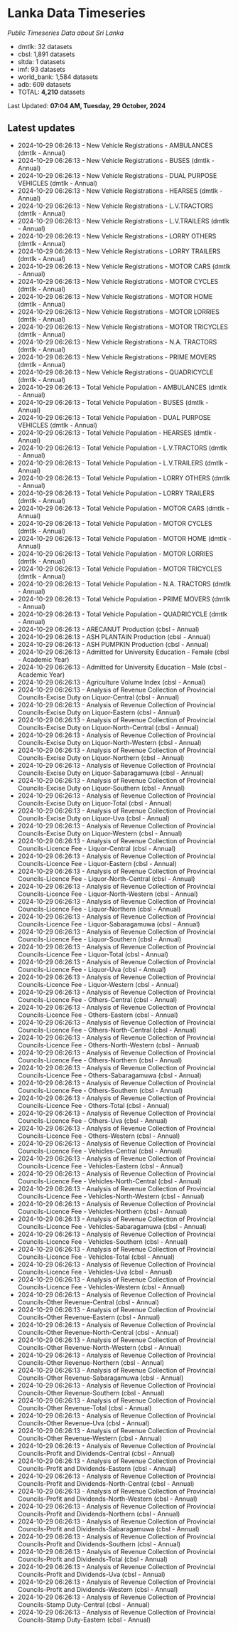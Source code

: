 # Lanka Data Timeseries
*Public Timeseries Data about Sri Lanka*

* dmtlk: 32 datasets
* cbsl: 1,891 datasets
* sltda: 1 datasets
* imf: 93 datasets
* world_bank: 1,584 datasets
* adb: 609 datasets
* TOTAL: **4,210** datasets

Last Updated: **07:04 AM, Tuesday, 29 October, 2024**

## Latest updates

* 2024-10-29 06:26:13 - New Vehicle Registrations - AMBULANCES (dmtlk - Annual)
* 2024-10-29 06:26:13 - New Vehicle Registrations - BUSES (dmtlk - Annual)
* 2024-10-29 06:26:13 - New Vehicle Registrations - DUAL PURPOSE VEHICLES (dmtlk - Annual)
* 2024-10-29 06:26:13 - New Vehicle Registrations - HEARSES (dmtlk - Annual)
* 2024-10-29 06:26:13 - New Vehicle Registrations - L.V.TRACTORS (dmtlk - Annual)
* 2024-10-29 06:26:13 - New Vehicle Registrations - L.V.TRAILERS (dmtlk - Annual)
* 2024-10-29 06:26:13 - New Vehicle Registrations - LORRY OTHERS (dmtlk - Annual)
* 2024-10-29 06:26:13 - New Vehicle Registrations - LORRY TRAILERS (dmtlk - Annual)
* 2024-10-29 06:26:13 - New Vehicle Registrations - MOTOR CARS (dmtlk - Annual)
* 2024-10-29 06:26:13 - New Vehicle Registrations - MOTOR CYCLES (dmtlk - Annual)
* 2024-10-29 06:26:13 - New Vehicle Registrations - MOTOR HOME (dmtlk - Annual)
* 2024-10-29 06:26:13 - New Vehicle Registrations - MOTOR LORRIES (dmtlk - Annual)
* 2024-10-29 06:26:13 - New Vehicle Registrations - MOTOR TRICYCLES (dmtlk - Annual)
* 2024-10-29 06:26:13 - New Vehicle Registrations - N.A. TRACTORS (dmtlk - Annual)
* 2024-10-29 06:26:13 - New Vehicle Registrations - PRIME MOVERS (dmtlk - Annual)
* 2024-10-29 06:26:13 - New Vehicle Registrations - QUADRICYCLE (dmtlk - Annual)
* 2024-10-29 06:26:13 - Total Vehicle Population - AMBULANCES (dmtlk - Annual)
* 2024-10-29 06:26:13 - Total Vehicle Population - BUSES (dmtlk - Annual)
* 2024-10-29 06:26:13 - Total Vehicle Population - DUAL PURPOSE VEHICLES (dmtlk - Annual)
* 2024-10-29 06:26:13 - Total Vehicle Population - HEARSES (dmtlk - Annual)
* 2024-10-29 06:26:13 - Total Vehicle Population - L.V.TRACTORS (dmtlk - Annual)
* 2024-10-29 06:26:13 - Total Vehicle Population - L.V.TRAILERS (dmtlk - Annual)
* 2024-10-29 06:26:13 - Total Vehicle Population - LORRY OTHERS (dmtlk - Annual)
* 2024-10-29 06:26:13 - Total Vehicle Population - LORRY TRAILERS (dmtlk - Annual)
* 2024-10-29 06:26:13 - Total Vehicle Population - MOTOR CARS (dmtlk - Annual)
* 2024-10-29 06:26:13 - Total Vehicle Population - MOTOR CYCLES (dmtlk - Annual)
* 2024-10-29 06:26:13 - Total Vehicle Population - MOTOR HOME (dmtlk - Annual)
* 2024-10-29 06:26:13 - Total Vehicle Population - MOTOR LORRIES (dmtlk - Annual)
* 2024-10-29 06:26:13 - Total Vehicle Population - MOTOR TRICYCLES (dmtlk - Annual)
* 2024-10-29 06:26:13 - Total Vehicle Population - N.A. TRACTORS (dmtlk - Annual)
* 2024-10-29 06:26:13 - Total Vehicle Population - PRIME MOVERS (dmtlk - Annual)
* 2024-10-29 06:26:13 - Total Vehicle Population - QUADRICYCLE (dmtlk - Annual)
* 2024-10-29 06:26:13 - ARECANUT Production (cbsl - Annual)
* 2024-10-29 06:26:13 - ASH PLANTAIN Production (cbsl - Annual)
* 2024-10-29 06:26:13 - ASH PUMPKIN Production (cbsl - Annual)
* 2024-10-29 06:26:13 - Admitted for University Education - Female (cbsl - Academic Year)
* 2024-10-29 06:26:13 - Admitted for University Education - Male (cbsl - Academic Year)
* 2024-10-29 06:26:13 - Agriculture Volume Index (cbsl - Annual)
* 2024-10-29 06:26:13 - Analysis of Revenue Collection of Provincial Councils-Excise Duty on Liquor-Central (cbsl - Annual)
* 2024-10-29 06:26:13 - Analysis of Revenue Collection of Provincial Councils-Excise Duty on Liquor-Eastern (cbsl - Annual)
* 2024-10-29 06:26:13 - Analysis of Revenue Collection of Provincial Councils-Excise Duty on Liquor-North-Central (cbsl - Annual)
* 2024-10-29 06:26:13 - Analysis of Revenue Collection of Provincial Councils-Excise Duty on Liquor-North-Western (cbsl - Annual)
* 2024-10-29 06:26:13 - Analysis of Revenue Collection of Provincial Councils-Excise Duty on Liquor-Northern (cbsl - Annual)
* 2024-10-29 06:26:13 - Analysis of Revenue Collection of Provincial Councils-Excise Duty on Liquor-Sabaragamuwa (cbsl - Annual)
* 2024-10-29 06:26:13 - Analysis of Revenue Collection of Provincial Councils-Excise Duty on Liquor-Southern (cbsl - Annual)
* 2024-10-29 06:26:13 - Analysis of Revenue Collection of Provincial Councils-Excise Duty on Liquor-Total (cbsl - Annual)
* 2024-10-29 06:26:13 - Analysis of Revenue Collection of Provincial Councils-Excise Duty on Liquor-Uva (cbsl - Annual)
* 2024-10-29 06:26:13 - Analysis of Revenue Collection of Provincial Councils-Excise Duty on Liquor-Western (cbsl - Annual)
* 2024-10-29 06:26:13 - Analysis of Revenue Collection of Provincial Councils-Licence Fee - Liquor-Central (cbsl - Annual)
* 2024-10-29 06:26:13 - Analysis of Revenue Collection of Provincial Councils-Licence Fee - Liquor-Eastern (cbsl - Annual)
* 2024-10-29 06:26:13 - Analysis of Revenue Collection of Provincial Councils-Licence Fee - Liquor-North-Central (cbsl - Annual)
* 2024-10-29 06:26:13 - Analysis of Revenue Collection of Provincial Councils-Licence Fee - Liquor-North-Western (cbsl - Annual)
* 2024-10-29 06:26:13 - Analysis of Revenue Collection of Provincial Councils-Licence Fee - Liquor-Northern (cbsl - Annual)
* 2024-10-29 06:26:13 - Analysis of Revenue Collection of Provincial Councils-Licence Fee - Liquor-Sabaragamuwa (cbsl - Annual)
* 2024-10-29 06:26:13 - Analysis of Revenue Collection of Provincial Councils-Licence Fee - Liquor-Southern (cbsl - Annual)
* 2024-10-29 06:26:13 - Analysis of Revenue Collection of Provincial Councils-Licence Fee - Liquor-Total (cbsl - Annual)
* 2024-10-29 06:26:13 - Analysis of Revenue Collection of Provincial Councils-Licence Fee - Liquor-Uva (cbsl - Annual)
* 2024-10-29 06:26:13 - Analysis of Revenue Collection of Provincial Councils-Licence Fee - Liquor-Western (cbsl - Annual)
* 2024-10-29 06:26:13 - Analysis of Revenue Collection of Provincial Councils-Licence Fee - Others-Central (cbsl - Annual)
* 2024-10-29 06:26:13 - Analysis of Revenue Collection of Provincial Councils-Licence Fee - Others-Eastern (cbsl - Annual)
* 2024-10-29 06:26:13 - Analysis of Revenue Collection of Provincial Councils-Licence Fee - Others-North-Central (cbsl - Annual)
* 2024-10-29 06:26:13 - Analysis of Revenue Collection of Provincial Councils-Licence Fee - Others-North-Western (cbsl - Annual)
* 2024-10-29 06:26:13 - Analysis of Revenue Collection of Provincial Councils-Licence Fee - Others-Northern (cbsl - Annual)
* 2024-10-29 06:26:13 - Analysis of Revenue Collection of Provincial Councils-Licence Fee - Others-Sabaragamuwa (cbsl - Annual)
* 2024-10-29 06:26:13 - Analysis of Revenue Collection of Provincial Councils-Licence Fee - Others-Southern (cbsl - Annual)
* 2024-10-29 06:26:13 - Analysis of Revenue Collection of Provincial Councils-Licence Fee - Others-Total (cbsl - Annual)
* 2024-10-29 06:26:13 - Analysis of Revenue Collection of Provincial Councils-Licence Fee - Others-Uva (cbsl - Annual)
* 2024-10-29 06:26:13 - Analysis of Revenue Collection of Provincial Councils-Licence Fee - Others-Western (cbsl - Annual)
* 2024-10-29 06:26:13 - Analysis of Revenue Collection of Provincial Councils-Licence Fee - Vehicles-Central (cbsl - Annual)
* 2024-10-29 06:26:13 - Analysis of Revenue Collection of Provincial Councils-Licence Fee - Vehicles-Eastern (cbsl - Annual)
* 2024-10-29 06:26:13 - Analysis of Revenue Collection of Provincial Councils-Licence Fee - Vehicles-North-Central (cbsl - Annual)
* 2024-10-29 06:26:13 - Analysis of Revenue Collection of Provincial Councils-Licence Fee - Vehicles-North-Western (cbsl - Annual)
* 2024-10-29 06:26:13 - Analysis of Revenue Collection of Provincial Councils-Licence Fee - Vehicles-Northern (cbsl - Annual)
* 2024-10-29 06:26:13 - Analysis of Revenue Collection of Provincial Councils-Licence Fee - Vehicles-Sabaragamuwa (cbsl - Annual)
* 2024-10-29 06:26:13 - Analysis of Revenue Collection of Provincial Councils-Licence Fee - Vehicles-Southern (cbsl - Annual)
* 2024-10-29 06:26:13 - Analysis of Revenue Collection of Provincial Councils-Licence Fee - Vehicles-Total (cbsl - Annual)
* 2024-10-29 06:26:13 - Analysis of Revenue Collection of Provincial Councils-Licence Fee - Vehicles-Uva (cbsl - Annual)
* 2024-10-29 06:26:13 - Analysis of Revenue Collection of Provincial Councils-Licence Fee - Vehicles-Western (cbsl - Annual)
* 2024-10-29 06:26:13 - Analysis of Revenue Collection of Provincial Councils-Other Revenue-Central (cbsl - Annual)
* 2024-10-29 06:26:13 - Analysis of Revenue Collection of Provincial Councils-Other Revenue-Eastern (cbsl - Annual)
* 2024-10-29 06:26:13 - Analysis of Revenue Collection of Provincial Councils-Other Revenue-North-Central (cbsl - Annual)
* 2024-10-29 06:26:13 - Analysis of Revenue Collection of Provincial Councils-Other Revenue-North-Western (cbsl - Annual)
* 2024-10-29 06:26:13 - Analysis of Revenue Collection of Provincial Councils-Other Revenue-Northern (cbsl - Annual)
* 2024-10-29 06:26:13 - Analysis of Revenue Collection of Provincial Councils-Other Revenue-Sabaragamuwa (cbsl - Annual)
* 2024-10-29 06:26:13 - Analysis of Revenue Collection of Provincial Councils-Other Revenue-Southern (cbsl - Annual)
* 2024-10-29 06:26:13 - Analysis of Revenue Collection of Provincial Councils-Other Revenue-Total (cbsl - Annual)
* 2024-10-29 06:26:13 - Analysis of Revenue Collection of Provincial Councils-Other Revenue-Uva (cbsl - Annual)
* 2024-10-29 06:26:13 - Analysis of Revenue Collection of Provincial Councils-Other Revenue-Western (cbsl - Annual)
* 2024-10-29 06:26:13 - Analysis of Revenue Collection of Provincial Councils-Profit and Dividends-Central (cbsl - Annual)
* 2024-10-29 06:26:13 - Analysis of Revenue Collection of Provincial Councils-Profit and Dividends-Eastern (cbsl - Annual)
* 2024-10-29 06:26:13 - Analysis of Revenue Collection of Provincial Councils-Profit and Dividends-North-Central (cbsl - Annual)
* 2024-10-29 06:26:13 - Analysis of Revenue Collection of Provincial Councils-Profit and Dividends-North-Western (cbsl - Annual)
* 2024-10-29 06:26:13 - Analysis of Revenue Collection of Provincial Councils-Profit and Dividends-Northern (cbsl - Annual)
* 2024-10-29 06:26:13 - Analysis of Revenue Collection of Provincial Councils-Profit and Dividends-Sabaragamuwa (cbsl - Annual)
* 2024-10-29 06:26:13 - Analysis of Revenue Collection of Provincial Councils-Profit and Dividends-Southern (cbsl - Annual)
* 2024-10-29 06:26:13 - Analysis of Revenue Collection of Provincial Councils-Profit and Dividends-Total (cbsl - Annual)
* 2024-10-29 06:26:13 - Analysis of Revenue Collection of Provincial Councils-Profit and Dividends-Uva (cbsl - Annual)
* 2024-10-29 06:26:13 - Analysis of Revenue Collection of Provincial Councils-Profit and Dividends-Western (cbsl - Annual)
* 2024-10-29 06:26:13 - Analysis of Revenue Collection of Provincial Councils-Stamp Duty-Central (cbsl - Annual)
* 2024-10-29 06:26:13 - Analysis of Revenue Collection of Provincial Councils-Stamp Duty-Eastern (cbsl - Annual)